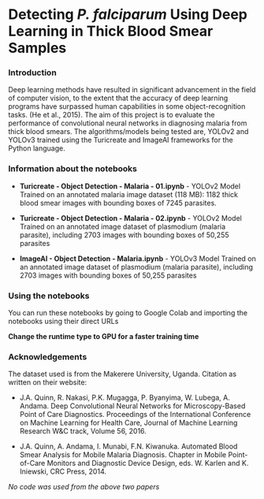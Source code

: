 # Detecting *P. falciparum* Using Deep Learning in Thick Blood Smear Samples

### Introduction

Deep learning methods have resulted in significant advancement in the field of computer vision, to the extent that the accuracy of deep learning programs have surpassed human capabilities in some object-recognition tasks. (He et al., 2015). The aim of this project is to evaluate the performance of convolutional neural networks in diagnosing malaria from thick blood smears. The algorithms/models being tested are, YOLOv2 and YOLOv3 trained using the Turicreate and ImageAI frameworks for the Python language.

### Information about the notebooks 

* **Turicreate - Object Detection - Malaria - 01.ipynb** - YOLOv2 Model Trained on an annotated malaria image dataset (118 MB): 1182 thick blood smear images with bounding boxes of 7245 parasites.

* **Turicreate - Object Detection - Malaria - 02.ipynb** - YOLOv2 Model Trained on an annotated image dataset of plasmodium (malaria parasite), including 2703 images with bounding boxes of 50,255 parasites

* **ImageAI - Object Detection - Malaria.ipynb** - YOLOv3 Model Trained on an annotated image dataset of plasmodium (malaria parasite), including 2703 images with bounding boxes of 50,255 parasites

### Using the notebooks 

You can run these notebooks by going to Google Colab and importing the notebooks using their direct URLs

**Change the runtime type to GPU for a faster training time**

### Acknowledgements

The dataset used is from the Makerere University, Uganda. Citation as written on their website:

* J.A. Quinn, R. Nakasi, P.K. Mugagga, P. Byanyima, W. Lubega, A. Andama. Deep Convolutional Neural Networks for Microscopy-Based Point of Care Diagnostics. Proceedings of the International Conference on Machine Learning for Health Care, Journal of Machine Learning Research W&C track, Volume 56, 2016.

* J.A. Quinn, A. Andama, I. Munabi, F.N. Kiwanuka. Automated Blood Smear Analysis for Mobile Malaria Diagnosis. Chapter in Mobile Point-of-Care Monitors and Diagnostic Device Design, eds. W. Karlen and K. Iniewski, CRC Press, 2014.

*No code was used from the above two papers*

